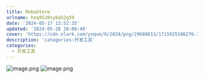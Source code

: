 ```yaml
---
title: MobaXterm
urlname: hoq9538sy6ah2g59
date: '2024-05-17 13:52:35'
updated: '2024-05-28 20:06:40'
cover: 'https://cdn.nlark.com/yuque/0/2024/png/29688613/1715925186276-36e9f6ac-78e6-408c-ba8e-cdf7a20a15cb.png'
description: 'categories:开发工具'
categories:
  - 开发工具
---
```

![image.png](https://raw.githubusercontent.com/choodsire666/blog-img/main/MobaXterm/b05719218cc3c82d37e62b71f7c01890.png)
![image.png](https://raw.githubusercontent.com/choodsire666/blog-img/main/MobaXterm/e490f2284bbd8e17130000948acbc3de.png)
